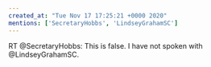 ```yaml
---
created_at: "Tue Nov 17 17:25:21 +0000 2020"
mentions: ['SecretaryHobbs', 'LindseyGrahamSC']
---
```


RT @SecretaryHobbs: This is false. I have not spoken with @LindseyGrahamSC.
